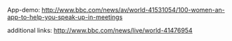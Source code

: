 App-demo: http://www.bbc.com/news/av/world-41531054/100-women-an-app-to-help-you-speak-up-in-meetings

additional links: http://www.bbc.com/news/live/world-41476954
